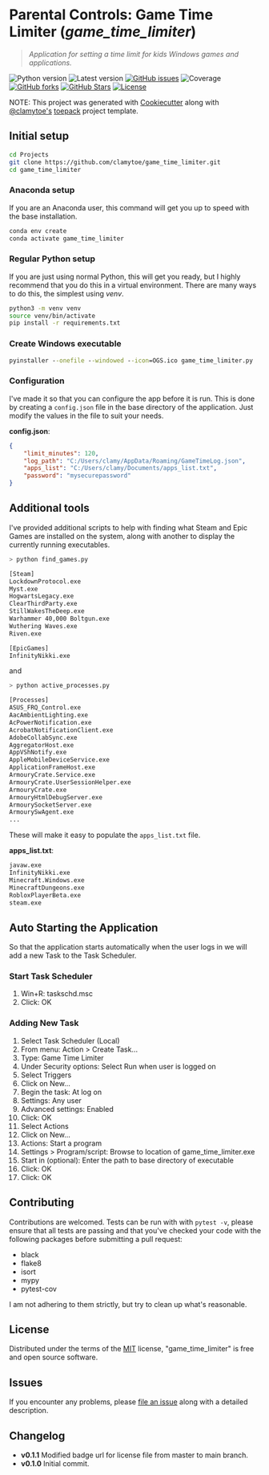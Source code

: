 # Parental Controls: Game Time Limiter (*game_time_limiter*)

> *Application for setting a time limit for kids Windows games and applications.*

![Python version][python-version]
![Latest version][latest-version]
[![GitHub issues][issues-image]][issues-url]
![Coverage](https://img.shields.io/badge/Coverage-84%25-brightgreen)
[![GitHub forks][fork-image]][fork-url]
[![GitHub Stars][stars-image]][stars-url]
[![License][license-image]][license-url]

NOTE: This project was generated with [Cookiecutter](https://github.com/audreyr/cookiecutter) along with [@clamytoe's](https://github.com/clamytoe) [toepack](https://github.com/clamytoe/toepack) project template.

## Initial setup

```zsh
cd Projects
git clone https://github.com/clamytoe/game_time_limiter.git
cd game_time_limiter
```

### Anaconda setup

If you are an Anaconda user, this command will get you up to speed with the base installation.

```zsh
conda env create
conda activate game_time_limiter
```

### Regular Python setup

If you are just using normal Python, this will get you ready, but I highly recommend that you do this in a virtual environment.
There are many ways to do this, the simplest using *venv*.

```zsh
python3 -m venv venv
source venv/bin/activate
pip install -r requirements.txt
```

### Create Windows executable

```cmd
pyinstaller --onefile --windowed --icon=OGS.ico game_time_limiter.py
```

### Configuration

I've made it so that you can configure the app before it is run. This is done by creating a `config.json` file in the base directory of the application. Just modify the values in the file to suit your needs.

**config.json**:

```json
{
    "limit_minutes": 120,
    "log_path": "C:/Users/clamy/AppData/Roaming/GameTimeLog.json",
    "apps_list": "C:/Users/clamy/Documents/apps_list.txt",
    "password": "mysecurepassword"
}
```

## Additional tools

I've provided additional scripts to help with finding what Steam and Epic Games are installed on the system, along with another to display the currently running executables.

```zsh
> python find_games.py

[Steam]
LockdownProtocol.exe
Myst.exe
HogwartsLegacy.exe
ClearThirdParty.exe
StillWakesTheDeep.exe
Warhammer 40,000 Boltgun.exe
Wuthering Waves.exe
Riven.exe

[EpicGames]
InfinityNikki.exe
```

and

```zsh
> python active_processes.py

[Processes]
ASUS_FRQ_Control.exe
AacAmbientLighting.exe
AcPowerNotification.exe
AcrobatNotificationClient.exe
AdobeCollabSync.exe
AggregatorHost.exe
AppVShNotify.exe
AppleMobileDeviceService.exe
ApplicationFrameHost.exe
ArmouryCrate.Service.exe
ArmouryCrate.UserSessionHelper.exe
ArmouryCrate.exe
ArmouryHtmlDebugServer.exe
ArmourySocketServer.exe
ArmourySwAgent.exe
...
```

These will make it easy to populate the `apps_list.txt` file.

**apps_list.txt**:

```txt
javaw.exe
InfinityNikki.exe
Minecraft.Windows.exe
MinecraftDungeons.exe
RobloxPlayerBeta.exe
steam.exe
```

## Auto Starting the Application

So that the application starts automatically when the user logs in we will add a new Task to the Task Scheduler.

### Start Task Scheduler

1. Win+R: taskschd.msc
2. Click: OK

### Adding New Task

1. Select Task Scheduler (Local)
2. From menu: Action > Create Task...
3. Type: Game Time Limiter
4. Under Security options: Select Run when user is logged on
5. Select Triggers
6. Click on New...
7. Begin the task: At log on
8. Settings: Any user
9. Advanced settings: Enabled
10. Click: OK
11. Select Actions
12. Click on New...
13. Actions: Start a program
14. Settings > Program/script: Browse to location of game_time_limiter.exe
15. Start in (optional): Enter the path to base directory of executable
16. Click: OK
17. Click: OK

## Contributing

Contributions are welcomed.
Tests can be run with with `pytest -v`, please ensure that all tests are passing and that you've checked your code with the following packages before submitting a pull request:

* black
* flake8
* isort
* mypy
* pytest-cov

I am not adhering to them strictly, but try to clean up what's reasonable.

## License

Distributed under the terms of the [MIT](https://opensource.org/licenses/MIT) license, "game_time_limiter" is free and open source software.

## Issues

If you encounter any problems, please [file an issue](https://github.com/clamytoe/toepack/issues) along with a detailed description.

## Changelog

* **v0.1.1** Modified badge url for license file from master to main branch.
* **v0.1.0** Initial commit.

[python-version]:https://img.shields.io/badge/python-3.13.3-brightgreen.svg
[latest-version]:https://img.shields.io/badge/version-0.1.1-blue.svg
[issues-image]:https://img.shields.io/github/issues/clamytoe/game_time_limiter.svg
[issues-url]:https://github.com/clamytoe/game_time_limiter/issues
[fork-image]:https://img.shields.io/github/forks/clamytoe/game_time_limiter.svg
[fork-url]:https://github.com/clamytoe/game_time_limiter/network
[stars-image]:https://img.shields.io/github/stars/clamytoe/game_time_limiter.svg
[stars-url]:https://github.com/clamytoe/game_time_limiter/stargazers
[license-image]:https://img.shields.io/github/license/clamytoe/game_time_limiter.svg
[license-url]:https://github.com/clamytoe/game_time_limiter/blob/main/LICENSE
